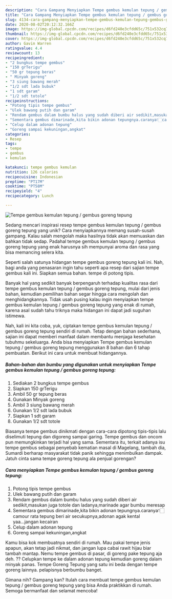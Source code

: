 ```yaml
---
description: "Cara Gampang Menyiapkan Tempe gembus kemulan tepung / gembus goreng tepung, Enak Banget"
title: "Cara Gampang Menyiapkan Tempe gembus kemulan tepung / gembus goreng tepung, Enak Banget"
slug: 4134-cara-gampang-menyiapkan-tempe-gembus-kemulan-tepung-gembus-goreng-tepung-enak-banget
date: 2020-08-02T20:12:32.166Z
image: https://img-global.cpcdn.com/recipes/d6fd240e3cfdd65c/751x532cq70/tempe-gembus-kemulan-tepung-gembus-goreng-tepung-foto-resep-utama.jpg
thumbnail: https://img-global.cpcdn.com/recipes/d6fd240e3cfdd65c/751x532cq70/tempe-gembus-kemulan-tepung-gembus-goreng-tepung-foto-resep-utama.jpg
cover: https://img-global.cpcdn.com/recipes/d6fd240e3cfdd65c/751x532cq70/tempe-gembus-kemulan-tepung-gembus-goreng-tepung-foto-resep-utama.jpg
author: Gavin Warren
ratingvalue: 4.4
reviewcount: 13
recipeingredient:
- "2 bungkus tempe gembus"
- "150 grTerigu"
- "50 gr tepung beras"
- " Minyak goreng"
- "3 siung bawang merah"
- "1/2 sdt lada bubuk"
- "1 sdt garam"
- "1/2 sdt totole"
recipeinstructions:
- "Potong tipis tempe gembus"
- "Ulek bawang putih dan garam"
- "Rendam gembus dalam bumbu halus yang sudah diberi air sedikit,masukan juga totole dan ladanya,marinade agar bumbu meresap"
- "Sementara gembus dimarinade,kita bikin adonan tepungnya.caranya👇🏻camour rata tepung beri air secukupnya,adonan agak kental yaa...jangan kecairan"
- "Celup dalam adonan tepung"
- "Goreng sampai kekuningan,angkat"
categories:
- Resep
tags:
- tempe
- gembus
- kemulan

katakunci: tempe gembus kemulan 
nutrition: 126 calories
recipecuisine: Indonesian
preptime: "PT17M"
cooktime: "PT58M"
recipeyield: "4"
recipecategory: Lunch

---
```



![Tempe gembus kemulan tepung / gembus goreng tepung](https://img-global.cpcdn.com/recipes/d6fd240e3cfdd65c/751x532cq70/tempe-gembus-kemulan-tepung-gembus-goreng-tepung-foto-resep-utama.jpg)

Sedang mencari inspirasi resep tempe gembus kemulan tepung / gembus goreng tepung yang unik? Cara menyiapkannya memang susah-susah gampang. Kalau salah mengolah maka hasilnya tidak akan memuaskan dan bahkan tidak sedap. Padahal tempe gembus kemulan tepung / gembus goreng tepung yang enak harusnya sih mempunyai aroma dan rasa yang bisa memancing selera kita.

Seperti salah satunya hidangan tempe gembus goreng tepung kali ini. Nah, bagi anda yang penasaran ingin tahu seperti apa resep dari sajian tempe gembus kali ini. Siapkan semua bahan. tempe di potong tipis.

Banyak hal yang sedikit banyak berpengaruh terhadap kualitas rasa dari tempe gembus kemulan tepung / gembus goreng tepung, mulai dari jenis bahan, kemudian pemilihan bahan segar hingga cara mengolah dan menghidangkannya. Tidak usah pusing kalau ingin menyiapkan tempe gembus kemulan tepung / gembus goreng tepung yang enak di rumah, karena asal sudah tahu triknya maka hidangan ini dapat jadi suguhan istimewa.


Nah, kali ini kita coba, yuk, ciptakan tempe gembus kemulan tepung / gembus goreng tepung sendiri di rumah. Tetap dengan bahan sederhana, sajian ini dapat memberi manfaat dalam membantu menjaga kesehatan tubuhmu sekeluarga. Anda bisa menyiapkan Tempe gembus kemulan tepung / gembus goreng tepung menggunakan 8 bahan dan 6 tahap pembuatan. Berikut ini cara untuk membuat hidangannya.

<!--inarticleads1-->

##### Bahan-bahan dan bumbu yang digunakan untuk menyiapkan Tempe gembus kemulan tepung / gembus goreng tepung:

1. Sediakan 2 bungkus tempe gembus
1. Siapkan 150 grTerigu
1. Ambil 50 gr tepung beras
1. Gunakan  Minyak goreng
1. Ambil 3 siung bawang merah
1. Gunakan 1/2 sdt lada bubuk
1. Siapkan 1 sdt garam
1. Gunakan 1/2 sdt totole


Biasanya tempe gembus dinikmati dengan cara-cara dipotong tipis-tipis lalu diselimuti tepung dan digoreng sampai garing. Tempe gembus dan oncom pun memungkinkan terjadi hal yang sama. Sementara itu, terkait adanya isu tempe gembus sebagai penyebab kematian masal di Magelang, tambah dia, Sumardi berharap masyarakat tidak panik sehingga menimbulkan dampak. Jatuh cinta sama tempe goreng tepung ala penjual gorengan? 

<!--inarticleads2-->

##### Cara menyiapkan Tempe gembus kemulan tepung / gembus goreng tepung:

1. Potong tipis tempe gembus
1. Ulek bawang putih dan garam
1. Rendam gembus dalam bumbu halus yang sudah diberi air sedikit,masukan juga totole dan ladanya,marinade agar bumbu meresap
1. Sementara gembus dimarinade,kita bikin adonan tepungnya.caranya👇🏻camour rata tepung beri air secukupnya,adonan agak kental yaa...jangan kecairan
1. Celup dalam adonan tepung
1. Goreng sampai kekuningan,angkat


Kamu bisa kok membuatnya sendiri di rumah. Mau pakai tempe jenis apapun, akan tetap jadi nikmat, dan jangan lupa cabai rawit hijau biar tambah mantap. Nemu tempe gembus di pasar, di goreng pake tepung aja deh. ?? Celupkan tempe ke dalam adonan tepung kemudian goreng dalam minyak panas. Tempe Goreng Tepung yang satu ini beda dengan tempe goreng lainnya. pelapisnya berbumbu banget. 

Gimana nih? Gampang kan? Itulah cara membuat tempe gembus kemulan tepung / gembus goreng tepung yang bisa Anda praktikkan di rumah. Semoga bermanfaat dan selamat mencoba!
